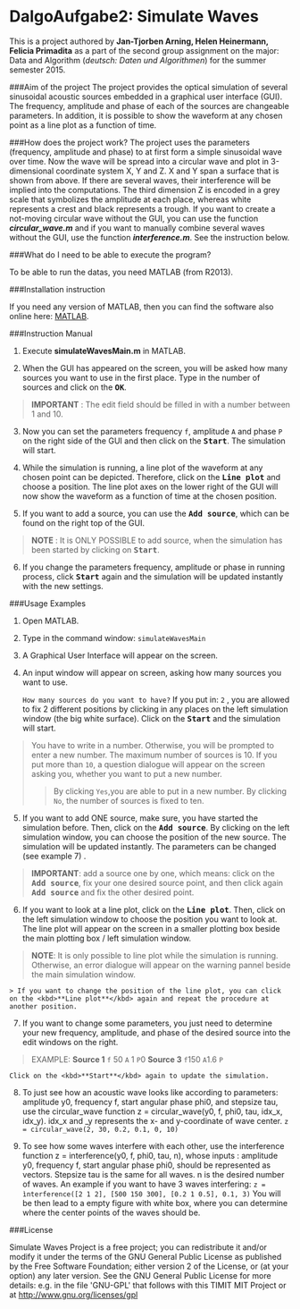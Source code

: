 DalgoAufgabe2: Simulate Waves
===================

This is a project authored by **Jan-Tjorben Arning, Helen Heinermann, Felicia Primadita** as a part of the second group assignment on the major: Data and Algorithm (*deutsch: Daten und Algorithmen*) for the summer semester 2015.

###Aim of the project
The project provides the optical simulation of several sinusoidal acoustic sources embedded in a graphical user interface (GUI). The frequency, amplitude and phase of each of the sources are changeable parameters. In addition, it is possible to show the waveform at any chosen point as a line plot as a function of time. 

###How does the project work?
The project uses the parameters (frequency, amplitude and phase) to at first form a simple sinusoidal wave over time. Now the wave will be spread into a circular wave and plot in 3-dimensional coordinate system X, Y and Z. X and Y span a surface that is shown from above. If there are several waves, their interference will be implied into the computations. The third dimension Z is encoded in a grey scale that symbolizes the amplitude at each place, whereas white represents a crest and black represents a trough. If you want to create a not-moving circular wave without the GUI, you can use the function ***circular_wave.m*** and if you want to manually combine several waves without the GUI, use the function ***interference.m***. See the instruction below.

###What do I need to be able to execute the program?

To be able to run the datas, you need MATLAB (from R2013).

###Installation instruction

If you need any version of MATLAB, then you can find the software also online here:  [MATLAB](http://de.mathworks.com/products/matlab/whatsnew.html?s_tid=tb_15a).

###Instruction Manual
 1. Execute **simulateWavesMain.m** in MATLAB.
 
 2. When the GUI has appeared on the screen, you will be asked how many sources you want to use in the first place. Type in the number of sources and click on the <kbd>**OK**</kbd>.
  >**IMPORTANT** : The edit field should be filled in with a number between 1 and 10.
  
 3. Now you can set the parameters frequency ```f```, amplitude ```A``` and phase ```P```  on the right side of the GUI and then click on the <kbd>**Start**</kbd>. The simulation will start.
 
 4. While the simulation is running, a line plot of the waveform at any chosen point can be depicted. Therefore, click on the  <kbd>**Line plot**</kbd> and choose a position. The line plot axes on the lower right of the GUI will now show the waveform as a function of time at the chosen position.
 
 5. If you want to add a source, you can use the <kbd>**Add source**</kbd>, which can be found on the right top of the GUI.
 >**NOTE** : It is ONLY POSSIBLE to add source, when the simulation has been started by clicking on <kbd>**Start**</kbd>.
 
 6. If you change the parameters frequency, amplitude or phase in running process, click <kbd>**Start**</kbd> again and the simulation will be updated instantly with the new settings.
  

###Usage Examples
1. Open MATLAB. 

2. Type in the command window: 
```simulateWavesMain```

3. A Graphical User Interface will appear on the screen. 

4. An input window will appear on screen, asking how many sources you want to use. 

	```How many sources do you want to have?```
	If you put in:  ```2``` , you are allowed to fix 2 different positions by clicking in any places on the left simulation window (the big white surface). Click on the <kbd>**Start**</kbd> and the simulation will start.
> You have to write in a number. Otherwise, you will be prompted to enter a new number. 
> The maximum number of sources is 10. If you put more than ```10```, a question dialogue will appear on the screen asking you, whether you want to put a new number. 
> >By clicking ```Yes```,you are able to put in a new number. 
> >By clicking ```No```, the number of sources is fixed to ten. 

5. If you want to add ONE source, make sure, you have started the simulation before. Then, click on the <kbd>**Add source**</kbd>. By clicking on the left simulation window, you can choose the position of the new source. The simulation will be updated instantly. The parameters can be changed (see example 7) .
> **IMPORTANT**: add a source one by one, which means: click on the <kbd>**Add source**</kbd>, fix your one desired source point, and then click again <kbd>**Add source**</kbd> and fix the other desired point.

6. If you want to look at a line plot, click on the <kbd>**Line plot**</kbd>. Then, click on the left simulation window to choose the position you want to look at. The line plot will appear on the screen in a smaller plotting box beside the main plotting box / left simulation window. 
> **NOTE**: 
> It is only possible to line plot while the simulation is running. Otherwise, an error dialogue will appear on the warning pannel beside the main simulation window. 

	> If you want to change the position of the line plot, you can click on the <kbd>**Line plot**</kbd> again and repeat the procedure at another position. 

7. If you want to change some parameters, you just need to determine your new frequency, amplitude, and phase of the desired source into the edit windows on the right. 
> EXAMPLE:
> **Source 1**
```f``` 50 ```A``` 1 ```P```0
**Source 3**
```f```150 ```A```1.6 ```P``` 

	Click on the <kbd>**Start**</kbd> again to update the simulation.

8. To just see how an acoustic wave looks like according to parameters: amplitude y0, frequency f, start angular phase phi0, and stepsize tau, use the circular_wave function z = circular_wave(y0,  f,  phi0,  tau,  idx_x,  idx_y). idx_x and _y represents the x- and y-coordinate of wave center.
```z = circular_wave(2, 30, 0.2, 0.1, 0, 10)```

9. To see how some waves interfere with each other, use the interference function z = interference(y0,  f,  phi0,  tau, n), whose inputs : amplitude y0, frequency f, start angular phase phi0, should be represented as vectors. Stepsize tau is the same for all waves. n is the desired number of waves. An example if you want to have 3 waves interfering:
```z = ìnterference([2 1 2], [500 150 300], [0.2 1 0.5], 0.1, 3)``` 
You will be then lead to a empty figure with white box, where you can determine where the center points of the waves should be.

###License

Simulate Waves Project is a free project; you can redistribute it and/or modify it under the terms of the GNU General Public License as published by the Free Software Foundation; either version 2 of the License, or (at your option) any later version.  See the GNU General Public License for more details: e.g. in the file 'GNU-GPL' that follows with this TIMIT MIT Project or at http://www.gnu.org/licenses/gpl
